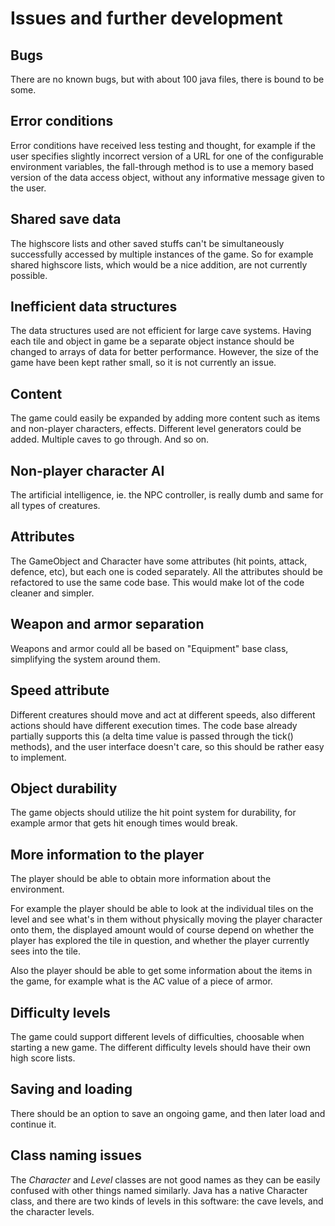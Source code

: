# Issues and further development

## Bugs
There are no known bugs, but with about 100 java files, there is bound to be some.

## Error conditions
Error conditions have received less testing and thought, for example if the user specifies slightly incorrect version of a URL for one of the configurable environment variables, the fall-through method is to use a memory based version of the data access object, without any informative message given to the user.

## Shared save data
The highscore lists and other saved stuffs can't be simultaneously successfully accessed by multiple instances of the game. So for example shared highscore lists, which would be a nice addition, are not currently possible.

## Inefficient data structures
The data structures used are not efficient for large cave systems. Having each tile and object in game be a separate object instance should be changed to arrays of data for better performance. However, the size of the game have been kept rather small, so it is not currently an issue.

## Content
The game could easily be expanded by adding more content such as items and non-player characters, effects. Different level generators could be added. Multiple caves to go through. And so on.

## Non-player character AI
The artificial intelligence, ie. the NPC controller, is really dumb and same for all types of creatures.

## Attributes
The GameObject and Character have some attributes (hit points, attack, defence, etc), but each one is coded separately. All the attributes should be refactored to use the same code base. This would make lot of the code cleaner and simpler.

## Weapon and armor separation
Weapons and armor could all be based on "Equipment" base class, simplifying the system around them.

## Speed attribute
Different creatures should move and act at different speeds, also different actions should have different execution times. The code base already partially supports this (a delta time value is passed through the tick() methods), and the user interface doesn't care, so this should be rather easy to implement.

## Object durability
The game objects should utilize the hit point system for durability, for example armor that gets hit enough times would break.

## More information to the player
The player should be able to obtain more information about the environment.

For example the player should be able to look at the individual tiles on the level and see what's in them without physically moving the player character onto them, the displayed amount would of course depend on whether the player has explored the tile in question, and whether the player currently sees into the tile.

Also the player should be able to get some information about the items in the game, for example what is the AC value of a piece of armor.

## Difficulty levels
The game could support different levels of difficulties, choosable when starting a new game. The different difficulty levels should have their own high score lists.

## Saving and loading
There should be an option to save an ongoing game, and then later load and continue it.

## Class naming issues
The *Character* and *Level* classes are not good names as they can be easily confused with other things named similarly. Java has a native Character class, and there are two kinds of levels in this software: the cave levels, and the character levels.
